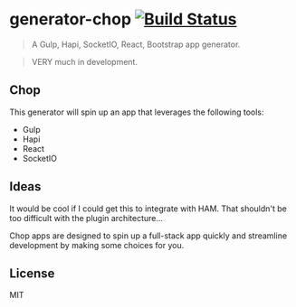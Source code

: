 # generator-chop [![Build Status](https://secure.travis-ci.org/ben-bradley/generator-chop.png?branch=master)](https://travis-ci.org/ben-bradley/generator-chop)

> A Gulp, Hapi, SocketIO, React, Bootstrap app generator.

> VERY much in development.

## Chop

This generator will spin up an app that leverages the following tools:

- Gulp
- Hapi
- React
- SocketIO

## Ideas

It would be cool if I could get this to integrate with HAM.  That shouldn't be too difficult with the plugin architecture...

Chop apps are designed to spin up a full-stack app quickly and streamline development by making some choices for you.

## License

MIT
